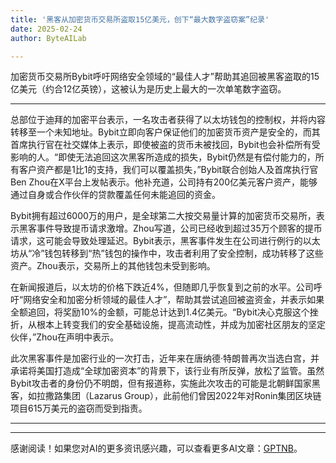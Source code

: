 ```yaml
---
title: '黑客从加密货币交易所盗取15亿美元，创下“最大数字盗窃案”纪录'
date: 2025-02-24
author: ByteAILab

---
```


加密货币交易所Bybit呼吁网络安全领域的“最佳人才”帮助其追回被黑客盗取的15亿美元（约合12亿英镑），这被认为是历史上最大的一次单笔数字盗窃。

---
总部位于迪拜的加密平台表示，一名攻击者获得了以太坊钱包的控制权，并将内容转移至一个未知地址。Bybit立即向客户保证他们的加密货币资产是安全的，而其首席执行官在社交媒体上表示，即使被盗的货币未被找回，Bybit也会补偿所有受影响的人。“即使无法追回这次黑客所造成的损失，Bybit仍然是有偿付能力的，所有客户资产都是1比1的支持，我们可以覆盖损失，”Bybit联合创始人及首席执行官Ben Zhou在X平台上发帖表示。他补充道，公司持有200亿美元客户资产，能够通过自身或合作伙伴的贷款覆盖任何未能追回的资金。

Bybit拥有超过6000万的用户，是全球第二大按交易量计算的加密货币交易所，表示黑客事件导致提币请求激增。Zhou写道，公司已经收到超过35万个顾客的提币请求，这可能会导致处理延迟。Bybit表示，黑客事件发生在公司进行例行的以太坊从“冷”钱包转移到“热”钱包的操作中，攻击者利用了安全控制，成功转移了这些资产。Zhou表示，交易所上的其他钱包未受到影响。

在新闻报道后，以太坊的价格下跌近4%，但随即几乎恢复到之前的水平。公司呼吁“网络安全和加密分析领域的最佳人才”，帮助其尝试追回被盗资金，并表示如果全额追回，将奖励10%的金额，可能总计达到1.4亿美元。“Bybit决心克服这个挫折，从根本上转变我们的安全基础设施，提高流动性，并成为加密社区朋友的坚定伙伴，”Zhou在声明中表示。

此次黑客事件是加密行业的一次打击，近年来在唐纳德·特朗普再次当选白宫，并承诺将美国打造成“全球加密资本”的背景下，该行业有所反弹，放松了监管。虽然Bybit攻击者的身份仍不明朗，但有报道称，实施此次攻击的可能是北朝鲜国家黑客，如拉撒路集团（Lazarus Group），此前他们曾因2022年对Ronin集团区块链项目615万美元的盗窃而受到指责。

---
---
感谢阅读！如果您对AI的更多资讯感兴趣，可以查看更多AI文章：[GPTNB](https://gptnb.com)。